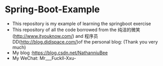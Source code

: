 # Spring-Boot-Example
- This repository is my example of learning the springboot exercise
- This repository of all the code borrowed from the 纯洁的微笑(http://www.ityouknow.com/) and 程序员DD(http://blog.didispace.com/)of the personal blog: (Thank you very much)
- My blog :https://blog.csdn.net/NathanniuBee
- My WeChat: Mr___Fuckll-Xxu-

